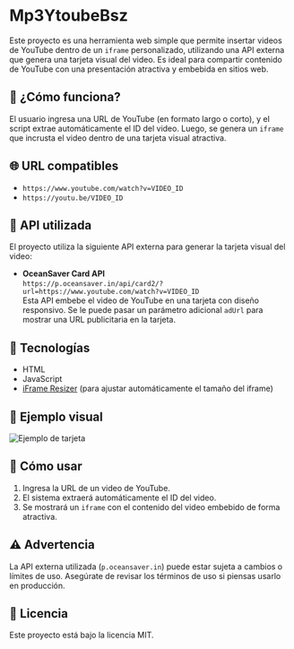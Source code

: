 # Mp3YtoubeBsz

Este proyecto es una herramienta web simple que permite insertar videos de YouTube dentro de un `iframe` personalizado, utilizando una API externa que genera una tarjeta visual del video. Es ideal para compartir contenido de YouTube con una presentación atractiva y embebida en sitios web.

## 🚀 ¿Cómo funciona?

El usuario ingresa una URL de YouTube (en formato largo o corto), y el script extrae automáticamente el ID del video. Luego, se genera un `iframe` que incrusta el video dentro de una tarjeta visual atractiva.

## 🌐 URL compatibles

- `https://www.youtube.com/watch?v=VIDEO_ID`
- `https://youtu.be/VIDEO_ID`

## 🧩 API utilizada

El proyecto utiliza la siguiente API externa para generar la tarjeta visual del video:

- **OceanSaver Card API**  
  `https://p.oceansaver.in/api/card2/?url=https://www.youtube.com/watch?v=VIDEO_ID`  
  Esta API embebe el video de YouTube en una tarjeta con diseño responsivo. Se le puede pasar un parámetro adicional `adUrl` para mostrar una URL publicitaria en la tarjeta.

## 🔧 Tecnologías

- HTML
- JavaScript
- [iFrame Resizer](https://github.com/davidjbradshaw/iframe-resizer) (para ajustar automáticamente el tamaño del iframe)

## 📸 Ejemplo visual

![Ejemplo de tarjeta](https://p.oceansaver.in/api/card2/og.png)

## 📝 Cómo usar

1. Ingresa la URL de un video de YouTube.
2. El sistema extraerá automáticamente el ID del video.
3. Se mostrará un `iframe` con el contenido del video embebido de forma atractiva.

## ⚠️ Advertencia

La API externa utilizada (`p.oceansaver.in`) puede estar sujeta a cambios o límites de uso. Asegúrate de revisar los términos de uso si piensas usarlo en producción.

## 📄 Licencia

Este proyecto está bajo la licencia MIT.
